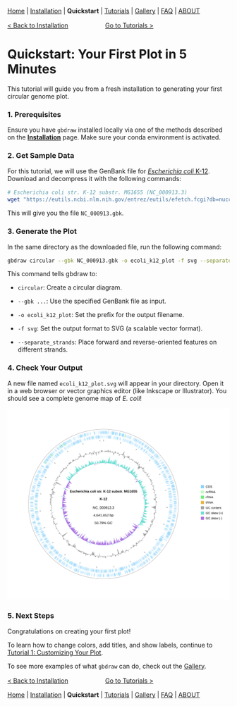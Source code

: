 [Home](./README.md) | [Installation](./INSTALL.md) | **Quickstart** | [Tutorials](./TUTORIALS/) | [Gallery](./GALLERY.md) | [FAQ](./FAQ.md) | [ABOUT](./ABOUT.md)

[< Back to Installation](./INSTALLATION.md)　　　　　　[Go to Tutorials >](./TUTORIALS/TUTORIALS.md)
# Quickstart: Your First Plot in 5 Minutes

This tutorial will guide you from a fresh installation to generating your first circular genome plot.

### 1. Prerequisites

Ensure you have `gbdraw` installed locally via one of the methods described on the **[Installation](./INSTALL.md)** page. Make sure your conda environment is activated.

### 2. Get Sample Data

For this tutorial, we will use the GenBank file for [*Escherichia coli* K-12](https://www.ncbi.nlm.nih.gov/nuccore/NC_000913.3/). Download and decompress it with the following commands:

```bash
# Escherichia coli str. K-12 substr. MG1655 (NC_000913.3)
wget "https://eutils.ncbi.nlm.nih.gov/entrez/eutils/efetch.fcgi?db=nuccore&id=NC_000913.3&rettype=gbwithparts&retmode=text" -O NC_000913.gbk
```

This will give you the file `NC_000913.gbk`.


### 3. Generate the Plot
In the same directory as the downloaded file, run the following command:
```bash
gbdraw circular --gbk NC_000913.gbk -o ecoli_k12_plot -f svg --separate_strands
```

This command tells gbdraw to:

- `circular`: Create a circular diagram.

- `--gbk ...`: Use the specified GenBank file as input.

- `-o ecoli_k12_plot`: Set the prefix for the output filename.

- `-f svg`: Set the output format to SVG (a scalable vector format).
- `--separate_strands`: Place forward and reverse-oriented features on different strands.

### 4. Check Your Output

A new file named `ecoli_k12_plot.svg` will appear in your directory. Open it in a web browser or vector graphics editor (like Inkscape or Illustrator). You should see a complete genome map of *E. coli*!

![ecoli_k12_plot.svg](../examples/ecoli_k12_plot.svg)


### 5. Next Steps

Congratulations on creating your first plot!

To learn how to change colors, add titles, and show labels, continue to [Tutorial 1: Customizing Your Plot](./TUTORIALS/1_Customizing_Plots.md).

To see more examples of what `gbdraw` can do, check out the [Gallery](./GALLERY.md).

[< Back to Installation](./INSTALLATION.md)　　　　　　[Go to Tutorials >](./TUTORIALS/TUTORIALS.md)

[Home](./README.md) | [Installation](./INSTALL.md) | **Quickstart** | [Tutorials](./TUTORIALS/) | [Gallery](./GALLERY.md) | [FAQ](./FAQ.md) | [ABOUT](./ABOUT.md)